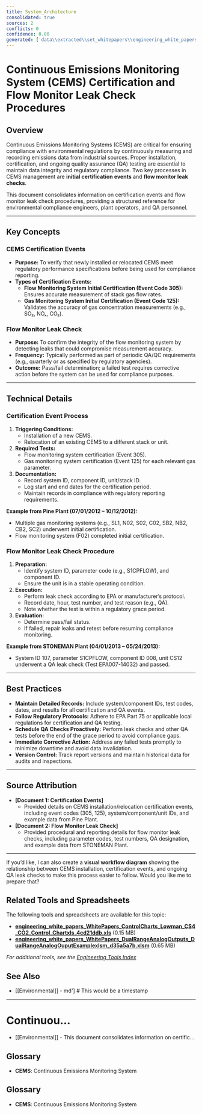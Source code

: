 ```yaml
---
title: System_Architecture
consolidated: true
sources: 2
conflicts: 0
confidence: 0.80
generated: ['data\\extracted\\set_whitepapers\\engineering_white_papers_WhitePapers_SampleTests_CertificationEventspdf_34e4c2dd.md', 'data\\extracted\\set_whitepapers\\engineering_white_papers_WhitePapers_SampleTests_FlowMonitorLeakCheckpdf_e0e74e0a.md']  # This would be a timestamp
---
```


# Continuous Emissions Monitoring System (CEMS) Certification and Flow Monitor Leak Check Procedures

## Overview
Continuous Emissions Monitoring Systems (CEMS) are critical for ensuring compliance with environmental regulations by continuously measuring and recording emissions data from industrial sources. Proper installation, certification, and ongoing quality assurance (QA) testing are essential to maintain data integrity and regulatory compliance. Two key processes in CEMS management are **initial certification events** and **flow monitor leak checks**.

This document consolidates information on certification events and flow monitor leak check procedures, providing a structured reference for environmental compliance engineers, plant operators, and QA personnel.

---

## Key Concepts

### CEMS Certification Events
- **Purpose:** To verify that newly installed or relocated CEMS meet regulatory performance specifications before being used for compliance reporting.
- **Types of Certification Events:**
  - **Flow Monitoring System Initial Certification (Event Code 305):** Ensures accurate measurement of stack gas flow rates.
  - **Gas Monitoring System Initial Certification (Event Code 125):** Validates the accuracy of gas concentration measurements (e.g., SO₂, NOₓ, CO₂).

### Flow Monitor Leak Check
- **Purpose:** To confirm the integrity of the flow monitoring system by detecting leaks that could compromise measurement accuracy.
- **Frequency:** Typically performed as part of periodic QA/QC requirements (e.g., quarterly or as specified by regulatory agencies).
- **Outcome:** Pass/fail determination; a failed test requires corrective action before the system can be used for compliance purposes.

---

## Technical Details

### Certification Event Process
1. **Triggering Conditions:**
   - Installation of a new CEMS.
   - Relocation of an existing CEMS to a different stack or unit.
2. **Required Tests:**
   - Flow monitoring system certification (Event 305).
   - Gas monitoring system certification (Event 125) for each relevant gas parameter.
3. **Documentation:**
   - Record system ID, component ID, unit/stack ID.
   - Log start and end dates for the certification period.
   - Maintain records in compliance with regulatory reporting requirements.

**Example from Pine Plant (07/01/2012 – 10/12/2012):**
- Multiple gas monitoring systems (e.g., SL1, N02, S02, C02, SB2, NB2, CB2, SC2) underwent initial certification.
- Flow monitoring system (F02) completed initial certification.

### Flow Monitor Leak Check Procedure
1. **Preparation:**
   - Identify system ID, parameter code (e.g., S1CPFLOW), and component ID.
   - Ensure the unit is in a stable operating condition.
2. **Execution:**
   - Perform leak check according to EPA or manufacturer’s protocol.
   - Record date, hour, test number, and test reason (e.g., QA).
   - Note whether the test is within a regulatory grace period.
3. **Evaluation:**
   - Determine pass/fail status.
   - If failed, repair leaks and retest before resuming compliance monitoring.

**Example from STONEMAN Plant (04/01/2013 – 05/24/2013):**
- System ID 107, parameter S1CPFLOW, component ID 008, unit CS12 underwent a QA leak check (Test EPA007-14032) and passed.

---

## Best Practices
- **Maintain Detailed Records:** Include system/component IDs, test codes, dates, and results for all certification and QA events.
- **Follow Regulatory Protocols:** Adhere to EPA Part 75 or applicable local regulations for certification and QA testing.
- **Schedule QA Checks Proactively:** Perform leak checks and other QA tests before the end of the grace period to avoid compliance gaps.
- **Immediate Corrective Action:** Address any failed tests promptly to minimize downtime and avoid data invalidation.
- **Version Control:** Track report versions and maintain historical data for audits and inspections.

---

## Source Attribution
- **[Document 1: Certification Events]**
  - Provided details on CEMS installation/relocation certification events, including event codes (305, 125), system/component/unit IDs, and example data from Pine Plant.
- **[Document 2: Flow Monitor Leak Check]**
  - Provided procedural and reporting details for flow monitor leak checks, including parameter codes, test numbers, QA designation, and example data from STONEMAN Plant.

---

If you’d like, I can also create a **visual workflow diagram** showing the relationship between CEMS installation, certification events, and ongoing QA leak checks to make this process easier to follow. Would you like me to prepare that?

## Related Tools and Spreadsheets

The following tools and spreadsheets are available for this topic:

- **[engineering_white_papers_WhitePapers_ControlCharts_Lowman_CS4_CO2_Control_Chartxls_4cd21ddb.xls](../tools/engineering_white_papers_WhitePapers_ControlCharts_Lowman_CS4_CO2_Control_Chartxls_4cd21ddb.xls)** (0.15 MB)
- **[engineering_white_papers_WhitePapers_DualRangeAnalogOutputs_DualRangeAnalogOuputExamplexlsm_d35a5a7b.xlsm](../tools/engineering_white_papers_WhitePapers_DualRangeAnalogOutputs_DualRangeAnalogOuputExamplexlsm_d35a5a7b.xlsm)** (0.65 MB)

*For additional tools, see the [Engineering Tools Index](../tools/README.md)*

## See Also

- [[Environmental]] - md']  # This would be a timestamp
---

# Continuou...
- [[Environmental]] - This document consolidates information on certific...


## Glossary

- **CEMS**: Continuous Emissions Monitoring System


## Glossary

- **CEMS**: Continuous Emissions Monitoring System
